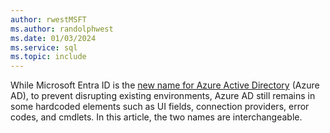 ```yaml
---
author: rwestMSFT
ms.author: randolphwest
ms.date: 01/03/2024
ms.service: sql
ms.topic: include
---
```

While Microsoft Entra ID is the [new name for Azure Active Directory](/azure/active-directory/fundamentals/new-name) (Azure AD), to prevent disrupting existing environments, Azure AD still remains in some hardcoded elements such as UI fields, connection providers, error codes, and cmdlets. In this article, the two names are interchangeable.